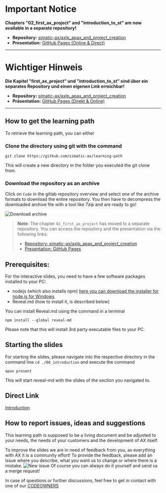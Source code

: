 # Important Notice

**Chapters "02_first_ax_project" and "introduction_to_st" are now available in a separate repository!**

- **Repository:** [simatic-ax/axlp_apax_and_project_creation](https://github.com/simatic-ax/axlp_apax_and_project_creation)
- **Presentation:** [GitHub Pages (Online & Direct)](https://simatic-ax.github.io/axlp_apax_and_project_creation/)

---

# Wichtiger Hinweis

**Die Kapitel "first_ax_project" und "introduction_to_st" sind über ein separates Repository und einen eigenen Link erreichbar!**

- **Repository:** [simatic-ax/axlp_apax_and_project_creation](https://github.com/simatic-ax/axlp_apax_and_project_creation)
- **Präsentation:** [GitHub Pages (Direkt & Online)](https://simatic-ax.github.io/axlp_apax_and_project_creation/)

---
## How to get the learning path

To retrieve the learning path, you can either

### Clone the directory using git with the command 
```
git clone https://github.com/simatic-ax/learning-path
```
This will create a new directory in the folder you executed the git clone from.

### Download the repository as an archive
Click on `Code` in the gitlab repository overview and select one of the archive formats to download the entire repository. You then have to decompress the downloaded archive file with a tool like 7zip and are ready to go!

![Download archive](./assets/img/download_archive.png)

> **Note:** The chapter `02_first_ax_project` has moved to a separate repository. You can access the repository and the presentation via the following links:
> - [Repository: simatic-ax/axlp_apax_and_project_creation](https://github.com/simatic-ax/axlp_apax_and_project_creation)
> - [Presentation: GitHub Pages](https://simatic-ax.github.io/axlp_apax_and_project_creation/#/)

## Prerequisites:
For the interactive slides, you need to have a few software packages installed to your PC:
- nodejs (which also installs npm) [here you can download the installer for node.js for Windows](https://nodejs.org/en)
- Reveal.md (how to install it, is described below)

You can install Reveal.md using the command in a terminal


```
npm install --global reveal-md
```

Please note that this will install 3rd party executable files to your PC.

## Starting the slides
For starting the slides, please navigate into the respective directory in the command line
```cd ./00_introduction``` and execute the command 

```
apax present
```

This will start reveal-md with the slides of the section you navigated to.

## Direct Link
[Introduction](./00_introduction/slides/slides.md)

## How to report issues, ideas and suggestions
This learning path is supposed to be a living document and be adjusted to your needs, the needs of your customers and the development of AX itself.

To improve the slides we are in need of feedback from you, as everything with AX it is a community effort! To provide the feedback, please add an issue where you describe, what you want us to change or where there is a mistake.
![New issue](./assets/img/new_issue.png)
Of course you can always do it yourself and send us a merge request!

In case of questions or further discussions, feel free to get in contact with one of our [CODEOWNERS](./CODEOWNERS)
